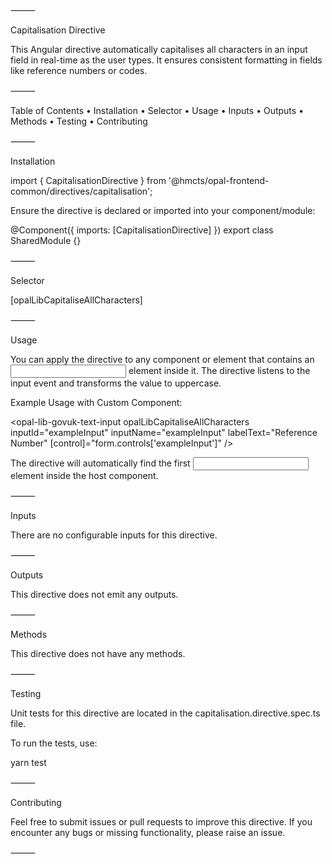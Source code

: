 
⸻

Capitalisation Directive

This Angular directive automatically capitalises all characters in an input field in real-time as the user types. It ensures consistent formatting in fields like reference numbers or codes.

⸻

Table of Contents
	•	Installation
	•	Selector
	•	Usage
	•	Inputs
	•	Outputs
	•	Methods
	•	Testing
	•	Contributing

⸻

Installation

import { CapitalisationDirective } from '@hmcts/opal-frontend-common/directives/capitalisation';

Ensure the directive is declared or imported into your component/module:

@Component({
  imports: [CapitalisationDirective]
})
export class SharedModule {}



⸻

Selector

[opalLibCapitaliseAllCharacters]



⸻

Usage

You can apply the directive to any component or element that contains an <input> element inside it. The directive listens to the input event and transforms the value to uppercase.

Example Usage with Custom Component:

<opal-lib-govuk-text-input
  opalLibCapitaliseAllCharacters
  inputId="exampleInput"
  inputName="exampleInput"
  labelText="Reference Number"
  [control]="form.controls['exampleInput']"
/>

The directive will automatically find the first <input> element inside the host component.

⸻

Inputs

There are no configurable inputs for this directive.

⸻

Outputs

This directive does not emit any outputs.

⸻

Methods

This directive does not have any methods.



⸻

Testing

Unit tests for this directive are located in the capitalisation.directive.spec.ts file.

To run the tests, use:

yarn test



⸻

Contributing

Feel free to submit issues or pull requests to improve this directive. If you encounter any bugs or missing functionality, please raise an issue.

⸻
